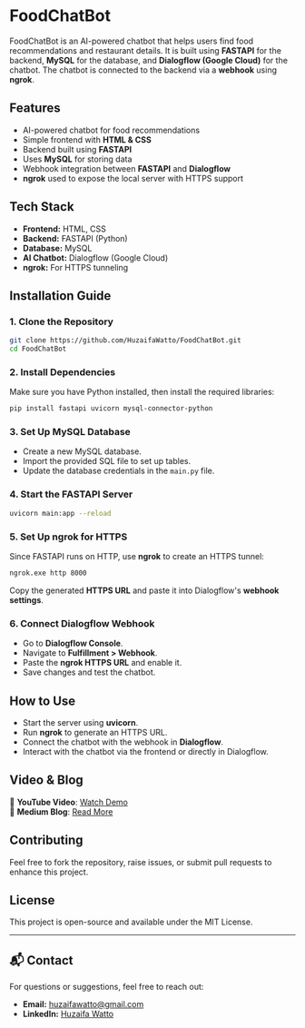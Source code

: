 # FoodChatBot

FoodChatBot is an AI-powered chatbot that helps users find food recommendations and restaurant details. It is built using **FASTAPI** for the backend, **MySQL** for the database, and **Dialogflow (Google Cloud)** for the chatbot. The chatbot is connected to the backend via a **webhook** using **ngrok**.

## Features
- AI-powered chatbot for food recommendations
- Simple frontend with **HTML & CSS**
- Backend built using **FASTAPI**
- Uses **MySQL** for storing data
- Webhook integration between **FASTAPI** and **Dialogflow**
- **ngrok** used to expose the local server with HTTPS support

## Tech Stack
- **Frontend:** HTML, CSS
- **Backend:** FASTAPI (Python)
- **Database:** MySQL
- **AI Chatbot:** Dialogflow (Google Cloud)
- **ngrok:** For HTTPS tunneling

## Installation Guide

### 1. Clone the Repository
```sh
git clone https://github.com/HuzaifaWatto/FoodChatBot.git
cd FoodChatBot
```

### 2. Install Dependencies
Make sure you have Python installed, then install the required libraries:
```sh
pip install fastapi uvicorn mysql-connector-python
```

### 3. Set Up MySQL Database
- Create a new MySQL database.
- Import the provided SQL file to set up tables.
- Update the database credentials in the `main.py` file.

### 4. Start the FASTAPI Server
```sh
uvicorn main:app --reload
```

### 5. Set Up ngrok for HTTPS
Since FASTAPI runs on HTTP, use **ngrok** to create an HTTPS tunnel:
```sh
ngrok.exe http 8000
```
Copy the generated **HTTPS URL** and paste it into Dialogflow's **webhook settings**.

### 6. Connect Dialogflow Webhook
- Go to **Dialogflow Console**.
- Navigate to **Fulfillment > Webhook**.
- Paste the **ngrok HTTPS URL** and enable it.
- Save changes and test the chatbot.

## How to Use
- Start the server using **uvicorn**.
- Run **ngrok** to generate an HTTPS URL.
- Connect the chatbot with the webhook in **Dialogflow**.
- Interact with the chatbot via the frontend or directly in Dialogflow.

## Video & Blog
🎥 **YouTube Video**: [Watch Demo](https://youtu.be/kWXNNT_rNXY?si=7V0cT9LoYosMW5rW)  
📝 **Medium Blog**: [Read More](https://medium.com/@huzaifawatto/building-foodchatbot-an-ai-powered-food-recommendation-chatbot-%EF%B8%8F-b92ad578c134)

## Contributing
Feel free to fork the repository, raise issues, or submit pull requests to enhance this project.

## License
This project is open-source and available under the MIT License.

---

## 📬 Contact

For questions or suggestions, feel free to reach out:

- **Email:** huzaifawatto@gmail.com
- **LinkedIn:** [Huzaifa Watto](https://www.linkedin.com/in/huzaifawatto/)
